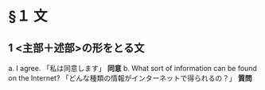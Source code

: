 # §１ 文
## 1 <主部＋述部>の形をとる文
a. I agree. 「私は同意します」 **同意**
b. What sort of information can be found on the Internet? 「どんな種類の情報がインターネットで得られるの？」 **質問**
